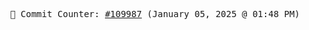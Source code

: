 <p align="center">
    <samp>
        📮 Commit Counter: <a href="https://github.com/Javascript-void0/Javascript-void0/commits/main">#109987</a> (January 05, 2025 @ 01:48 PM)
    </samp>
</p>